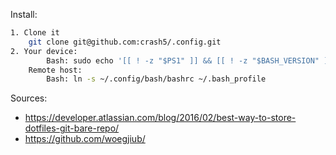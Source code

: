 Install:
```bash
1. Clone it
    git clone git@github.com:crash5/.config.git
2. Your device:
		Bash: sudo echo '[[ ! -z "$PS1" ]] && [[ ! -z "$BASH_VERSION" ]] && . ~/.config/bash/bashrc' >> /etc/profile
	Remote host:
		Bash: ln -s ~/.config/bash/bashrc ~/.bash_profile
```

Sources:
 * https://developer.atlassian.com/blog/2016/02/best-way-to-store-dotfiles-git-bare-repo/
 * https://github.com/woegjiub/
